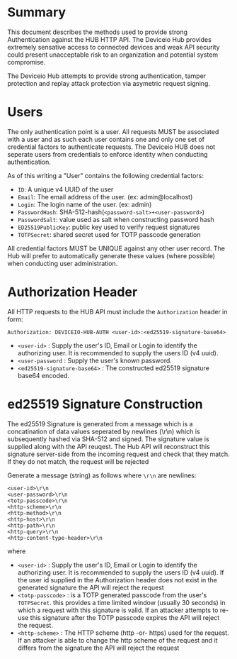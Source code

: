 # Summary

This document describes the methods used to provide strong Authentication 
against the HUB HTTP API. The Deviceio Hub provides extremely sensative access to 
connected devices and weak API security could present unacceptable risk to an
organization and potential system compromise. 

The Deviceio Hub attempts to provide strong authentication, tamper protection and
replay attack protection via asymetric request signing.

# Users

The only authentication point is a user. All requests MUST be associated with a 
user and as such each user contains one and only one set of credential factors to
authenticate requests. The Deviceio HUB does not seperate users from credentials to enforce
identity when conducting authentication.

As of this writing a "User" contains the following credential factors:

* `ID`: A unique v4 UUID of the user
* `Email`: The email address of the user. (ex: admin@localhost)
* `Login`: The login name of the user. (ex: admin)
* `PasswordHash`: SHA-512-hash(`<password-salt>+<user-password>`)
* `PasswordSalt`: value used as salt when constructing password hash
* `ED25519PublicKey`: public key used to verify request signatures
* `TOTPSecret`: shared secret used for TOTP passcode generation

All credential factors MUST be UNIQUE against any other user record. The Hub will prefer
to automatically generate these values (where possible) when conducting user administration.

# Authorization Header

All HTTP requests to the HUB API must include the `Authorization` header in form:

```
Authorization: DEVICEIO-HUB-AUTH <user-id>:<ed25519-signature-base64>
```

* `<user-id>` : Supply the user's ID, Email or Login to identify
the authorizing user. It is recommended to supply the users ID (v4 uuid).
* `<user-password` : Supply the user's known password.
* `<ed25519-signature-base64>` : The constructed ed25519 signature base64 encoded. 

# ed25519 Signature Construction

The ed25519 Signature is generated from a message which is a concatination of data values seperated by newlines (\r\n) 
which is subsequently hashed via SHA-512 and signed. The signature value is supplied along with the API reuqest. The Hub 
API will reconstruct this signature server-side from the incoming request and check that they match. If they do not match, 
the request will be rejected

Generate a message (string) as follows where `\r\n` are newlines:

```
<user-id>\r\n
<user-password>\r\n
<totp-passcode>\r\n
<http-scheme>\r\n
<http-method>\r\n
<http-host>\r\n
<http-path>\r\n
<http-query>\r\n
<http-content-type-header>\r\n
```

where

* `<user-id>` : Supply the user's ID, Email or Login to identify the authorizing user. It is recommended to supply the 
users ID (v4 uuid). If the user id supplied in the Authorization header does not exist in the generated signature the
API will reject the request
* `<totp-passcode>` : is a TOTP generated passcode from the user's `TOTPSecret`. 
this provides a time limited window (usually 30 seconds) in which a request with
this signature is valid. If an attacker attempts to re-use this signature after
the TOTP passcode expires the API will reject the request.
* `<http-scheme>` : The HTTP scheme (http -or- https) used for the request. If an
attacker is able to change the http scheme of the request and it differs from the signature the API will reject the request


